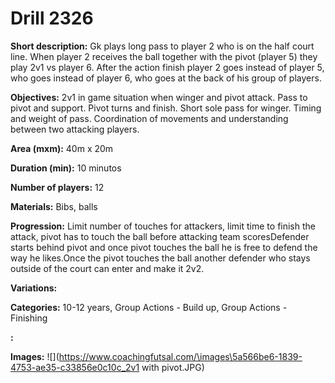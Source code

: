 # Drill 2326

**Short description:**
Gk plays long pass to player 2 who is on the half court line. When player 2 receives the ball together with the pivot (player 5) they play 2v1 vs player 6. After the action finish player 2 goes instead of player 5, who goes instead of player 6, who goes at the back of his group of players.

**Objectives:**
2v1 in game situation when winger and pivot attack. Pass to pivot and support. Pivot turns and finish. Short sole pass for winger. Timing and weight of pass. Coordination of movements and understanding between two attacking players.

**Area (mxm):**
40m x 20m

**Duration (min):**
10 minutos

**Number of players:**
12

**Materials:**
Bibs, balls

**Progression:**
Limit number of touches for attackers, limit time to finish the attack, pivot has to touch the ball before attacking team scoresDefender starts behind pivot and once pivot touches the ball he is free to defend the way he likes.Once the pivot touches the ball another defender who stays outside of the court can enter and make it 2v2.

**Variations:**


**Categories:**
10-12 years, Group Actions - Build up, Group Actions - Finishing

**:**


**Images:**
![](https://www.coachingfutsal.com/\images\5a566be6-1839-4753-ae35-c33856e0c10c_2v1 with pivot.JPG)

